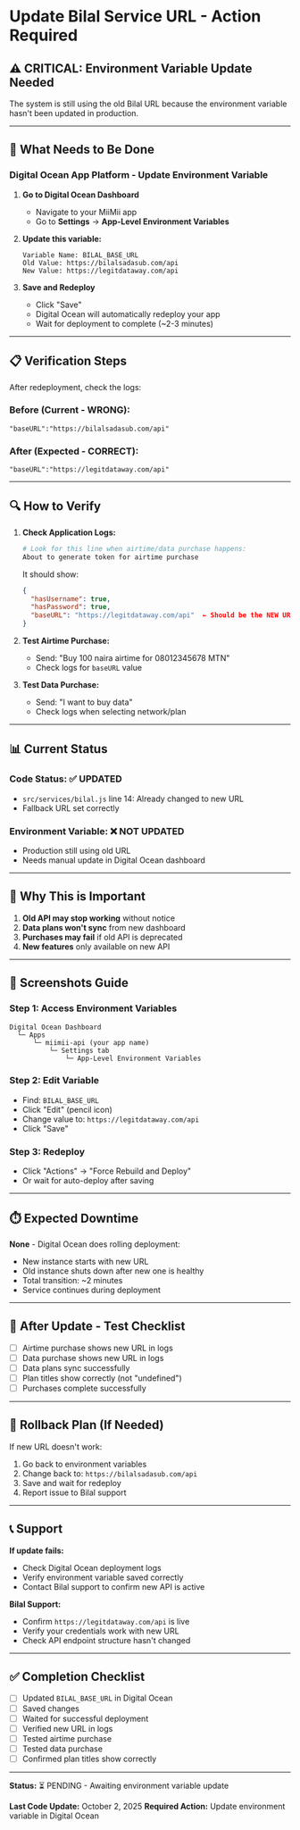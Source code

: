 # Update Bilal Service URL - Action Required

## ⚠️ CRITICAL: Environment Variable Update Needed

The system is still using the old Bilal URL because the environment variable hasn't been updated in production.

---

## 🔧 What Needs to Be Done

### Digital Ocean App Platform - Update Environment Variable

1. **Go to Digital Ocean Dashboard**
   - Navigate to your MiiMii app
   - Go to **Settings** → **App-Level Environment Variables**

2. **Update this variable:**
   ```
   Variable Name: BILAL_BASE_URL
   Old Value: https://bilalsadasub.com/api
   New Value: https://legitdataway.com/api
   ```

3. **Save and Redeploy**
   - Click "Save"
   - Digital Ocean will automatically redeploy your app
   - Wait for deployment to complete (~2-3 minutes)

---

## 📋 Verification Steps

After redeployment, check the logs:

### Before (Current - WRONG):
```
"baseURL":"https://bilalsadasub.com/api"
```

### After (Expected - CORRECT):
```
"baseURL":"https://legitdataway.com/api"
```

---

## 🔍 How to Verify

1. **Check Application Logs:**
   ```bash
   # Look for this line when airtime/data purchase happens:
   About to generate token for airtime purchase
   ```
   
   It should show:
   ```json
   {
     "hasUsername": true,
     "hasPassword": true,
     "baseURL": "https://legitdataway.com/api"  ← Should be the NEW URL
   }
   ```

2. **Test Airtime Purchase:**
   - Send: "Buy 100 naira airtime for 08012345678 MTN"
   - Check logs for `baseURL` value

3. **Test Data Purchase:**
   - Send: "I want to buy data"
   - Check logs when selecting network/plan

---

## 📊 Current Status

### Code Status: ✅ UPDATED
- `src/services/bilal.js` line 14: Already changed to new URL
- Fallback URL set correctly

### Environment Variable: ❌ NOT UPDATED
- Production still using old URL
- Needs manual update in Digital Ocean dashboard

---

## 🚨 Why This is Important

1. **Old API may stop working** without notice
2. **Data plans won't sync** from new dashboard
3. **Purchases may fail** if old API is deprecated
4. **New features** only available on new API

---

## 📸 Screenshots Guide

### Step 1: Access Environment Variables
```
Digital Ocean Dashboard
  └─ Apps
      └─ miimii-api (your app name)
          └─ Settings tab
              └─ App-Level Environment Variables
```

### Step 2: Edit Variable
- Find: `BILAL_BASE_URL`
- Click "Edit" (pencil icon)
- Change value to: `https://legitdataway.com/api`
- Click "Save"

### Step 3: Redeploy
- Click "Actions" → "Force Rebuild and Deploy"
- Or wait for auto-deploy after saving

---

## ⏱️ Expected Downtime

**None** - Digital Ocean does rolling deployment:
- New instance starts with new URL
- Old instance shuts down after new one is healthy
- Total transition: ~2 minutes
- Service continues during deployment

---

## 🧪 After Update - Test Checklist

- [ ] Airtime purchase shows new URL in logs
- [ ] Data purchase shows new URL in logs
- [ ] Data plans sync successfully
- [ ] Plan titles show correctly (not "undefined")
- [ ] Purchases complete successfully

---

## 🔄 Rollback Plan (If Needed)

If new URL doesn't work:

1. Go back to environment variables
2. Change back to: `https://bilalsadasub.com/api`
3. Save and wait for redeploy
4. Report issue to Bilal support

---

## 📞 Support

**If update fails:**
- Check Digital Ocean deployment logs
- Verify environment variable saved correctly
- Contact Bilal support to confirm new API is active

**Bilal Support:**
- Confirm `https://legitdataway.com/api` is live
- Verify your credentials work with new URL
- Check API endpoint structure hasn't changed

---

## ✅ Completion Checklist

- [ ] Updated `BILAL_BASE_URL` in Digital Ocean
- [ ] Saved changes
- [ ] Waited for successful deployment
- [ ] Verified new URL in logs
- [ ] Tested airtime purchase
- [ ] Tested data purchase
- [ ] Confirmed plan titles show correctly

---

**Status:** ⏳ PENDING - Awaiting environment variable update

**Last Code Update:** October 2, 2025
**Required Action:** Update environment variable in Digital Ocean

